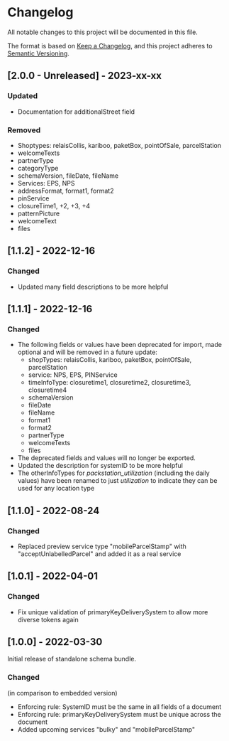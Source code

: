 # Changelog
All notable changes to this project will be documented in this file.

The format is based on [Keep a Changelog](https://keepachangelog.com/en/1.0.0/),
and this project adheres to [Semantic Versioning](https://semver.org/spec/v2.0.0.html).

## [2.0.0 - Unreleased] - 2023-xx-xx
### Updated
- Documentation for additionalStreet field
### Removed
- Shoptypes: relaisCollis, kariboo, paketBox, pointOfSale, parcelStation
- welcomeTexts
- partnerType
- categoryType
- schemaVersion, fileDate, fileName
- Services: EPS, NPS
- addressFormat, format1, format2
- pinService
- closureTime1, +2, +3, +4
- patternPicture
- welcomeText
- files

## [1.1.2] - 2022-12-16
### Changed
- Updated many field descriptions to be more helpful

## [1.1.1] - 2022-12-16
### Changed
- The following fields or values have been deprecated for import, made optional and will be removed in a future update:
  - shopTypes: relaisCollis, kariboo, paketBox, pointOfSale, parcelStation
  - service: NPS, EPS, PINService
  - timeInfoType: closuretime1, closuretime2, closuretime3, closuretime4
  - schemaVersion
  - fileDate
  - fileName
  - format1
  - format2
  - partnerType
  - welcomeTexts
  - files
- The deprecated fields and values will no longer be exported.
- Updated the description for systemID to be more helpful
- The otherInfoTypes for *packstation_utilization* (including the daily values) have been renamed to just *utilization* to indicate they can be used for any location type


## [1.1.0] - 2022-08-24
### Changed
- Replaced preview service type "mobileParcelStamp" with "acceptUnlabelledParcel" and added it as a real service

## [1.0.1] - 2022-04-01
### Changed
- Fix unique validation of primaryKeyDeliverySystem to allow more diverse tokens again

## [1.0.0] - 2022-03-30
Initial release of standalone schema bundle.

### Changed
(in comparison to embedded version)  
- Enforcing rule: SystemID must be the same in all fields of a document
- Enforcing rule: primaryKeyDeliverySystem must be unique across the document
- Added upcoming services "bulky" and "mobileParcelStamp"